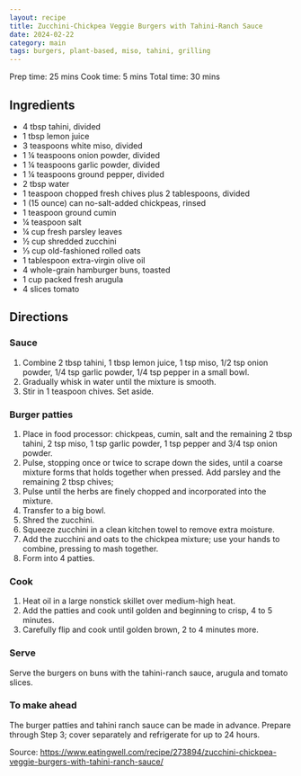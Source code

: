 ```yaml
---
layout: recipe
title: Zucchini-Chickpea Veggie Burgers with Tahini-Ranch Sauce
date: 2024-02-22
category: main
tags: burgers, plant-based, miso, tahini, grilling
---
```


Prep time: 25 mins
Cook time: 5 mins
Total time: 30 mins


## Ingredients

* 4 tbsp tahini, divided
* 1 tbsp lemon juice
* 3 teaspoons white miso, divided
* 1 ¼ teaspoons onion powder, divided
* 1 ¼ teaspoons garlic powder, divided
* 1 ¼ teaspoons ground pepper, divided
* 2 tbsp water
* 1 teaspoon chopped fresh chives plus 2 tablespoons, divided
* 1 (15 ounce) can no-salt-added chickpeas, rinsed
* 1 teaspoon ground cumin
* ¼ teaspoon salt
* ¼ cup fresh parsley leaves
* ½ cup shredded zucchini
* ⅓ cup old-fashioned rolled oats
* 1 tablespoon extra-virgin olive oil
* 4 whole-grain hamburger buns, toasted
* 1 cup packed fresh arugula
* 4 slices tomato

## Directions
### Sauce
1. Combine 2 tbsp tahini, 1 tbsp lemon juice, 1 tsp miso, 1/2 tsp onion powder, 1/4 tsp garlic powder, 1/4 tsp pepper in a small bowl.
1. Gradually whisk in water until the mixture is smooth.
1. Stir in 1 teaspoon chives. Set aside.

### Burger patties
1. Place in food processor: chickpeas, cumin, salt and the remaining 2 tbsp tahini, 2 tsp miso, 1 tsp garlic powder, 1 tsp pepper and 3/4 tsp onion powder.
1. Pulse, stopping once or twice to scrape down the sides, until a coarse mixture forms that holds together when pressed. Add parsley and the remaining 2 tbsp chives;
1. Pulse until the herbs are finely chopped and incorporated into the mixture.
1. Transfer to a big bowl.
2. Shred the zucchini.
3. Squeeze zucchini in a clean kitchen towel to remove extra moisture.
4. Add the zucchini and oats to the chickpea mixture; use your hands to combine, pressing to mash together.
5. Form into 4 patties.

### Cook
1. Heat oil in a large nonstick skillet over medium-high heat.
2. Add the patties and cook until golden and beginning to crisp, 4 to 5 minutes.
3. Carefully flip and cook until golden brown, 2 to 4 minutes more.

### Serve
Serve the burgers on buns with the tahini-ranch sauce, arugula and tomato slices.

### To make ahead
The burger patties and tahini ranch sauce can be made in advance. Prepare through Step 3; cover separately and refrigerate for up to 24 hours.


Source: https://www.eatingwell.com/recipe/273894/zucchini-chickpea-veggie-burgers-with-tahini-ranch-sauce/
